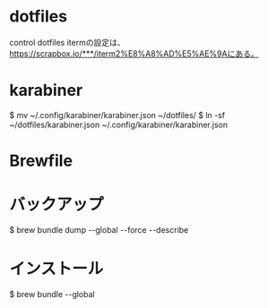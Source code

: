 # dotfiles
control dotfiles
itermの設定は、https://scrapbox.io/***/iterm2%E8%A8%AD%E5%AE%9Aにある。

# karabiner
$ mv ~/.config/karabiner/karabiner.json ~/dotfiles/
$ ln -sf ~/dotfiles/karabiner.json ~/.config/karabiner/karabiner.json

#
# Brewfile
#
# バックアップ
$ brew bundle dump --global --force --describe
# インストール
$ brew bundle --global

